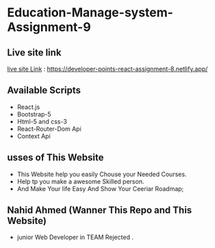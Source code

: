 # Education-Manage-system-Assignment-9

## Live site link 
 [live site Link](https://developer-points-react-assignment-8.netlify.app/)  : https://developer-points-react-assignment-8.netlify.app/

## Available Scripts
* React.js 
* Bootstrap-5
* Html-5 and css-3
* React-Router-Dom Api
* Context Api 

## usses of This Website
* This Website help you easily Chouse your Needed Courses.
* Help tp you make a awesome Skilled person. 
* And Make Your life Easy And Show Your Ceeriar Roadmap;

## Nahid Ahmed (Wanner This Repo and This Website)
* junior Web Developer in TEAM Rejected .